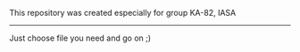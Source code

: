 This repository was created especially for group KA-82, IASA
***
Just choose file you need and go on ;)
